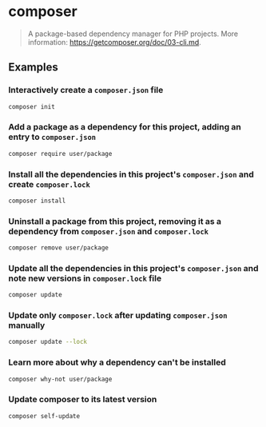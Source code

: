# composer

> A package-based dependency manager for PHP projects. More information: <https://getcomposer.org/doc/03-cli.md>.

## Examples

### Interactively create a `composer.json` file

```bash
composer init
```

### Add a package as a dependency for this project, adding an entry to `composer.json`

```bash
composer require user/package
```

### Install all the dependencies in this project's `composer.json` and create `composer.lock`

```bash
composer install
```

### Uninstall a package from this project, removing it as a dependency from `composer.json` and `composer.lock`

```bash
composer remove user/package
```

### Update all the dependencies in this project's `composer.json` and note new versions in `composer.lock` file

```bash
composer update
```

### Update only `composer.lock` after updating `composer.json` manually

```bash
composer update --lock
```

### Learn more about why a dependency can't be installed

```bash
composer why-not user/package
```

### Update composer to its latest version

```bash
composer self-update
```
